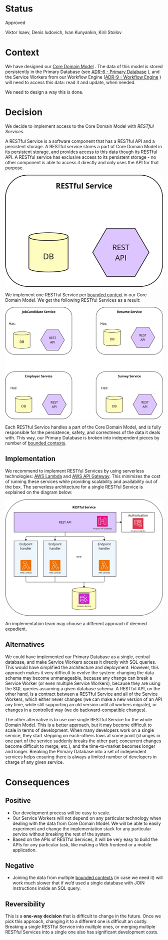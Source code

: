# Status

Approved

Viktor Isaev, Denis Iudovich, Ivan Kunyankin, Kiril Stoilov

# Context

We have designed our [Core Domain Model](../Diagrams/Core%20Domain%20Model.png) . The data of this 
model is stored persistently in the Primary Database (see 
[ADR-6 - Primary Database](./ADR-6%20-%20Primary%20Database.md) ), and the Service Workers from our 
Workflow Engine ([ADR-9 - Workflow Engine](./ADR-9%20-%20Workflow%20Engine.md) ) will need to access 
this data: read it and update, when needed.

We need to design a way this is done.

# Decision

We decide to implement access to the Core Domain Model with *RESTful Services*.

A RESTful Service is a software component that has a RESTful API and a persistent storage. A RESTful service stores a 
part of Core Domain Model in its persistent storage, and provides access to this data though its RESTful API. A RESTful 
service has exclusive access to its persistent storage - no other component is able to access it directly and only uses 
the API for that purpose.

![restful-service.png](images/restful-service.png)

We implement one RESTful Service per [bounded context](../Terms/Bounded%20context.md) in 
our Core Domain Model. We get the following RESTful Services as a result:

![our-restful-services.png](images/our-restful-services.png)

Each RESTful Service handles a part of the Core Domain Model, and is fully responsible for the persistence, safety, and 
correctness of the data it deals with. This way, our Primary Database is broken into independent pieces by number of
[bounded contexts](../Terms/Bounded%20context.md).

## Implementation

We recommend to implement RESTful Services by using serverless technologies: [AWS 
Lambda](https://aws.amazon.com/lambda/) and [AWS API Gateway](https://aws.amazon.com/api-gateway/). This minimizes the 
cost of running these services while providing scalability and availability out of the box. The serverless architecture 
for a single RESTful Service is explained on the diagram below:

![restful-service-serverless-implementation.png](images/restful-service-serverless-implementation.png)

An implementation team may choose a different approach if deemed expedient.

## Alternatives

We could have implemented our Primary Database as a single, central database, and make Service Workers access it 
directly with SQL queries. This would have simplified the architecture and deployment. However, this approach makes it 
very difficult to evolve the system: changing the data schema may become unmanageable, because any change can break a 
Service Worker (or even multiple Service Workers), because they are using the SQL queries assuming a given database 
schema. A RESTful API, on the other hand, is a contract between a RESTful Service and all of the Service Workers, which 
either never changes (we can make a new version of an API any time, while still supporting an old version until all 
workers migrate), or changes in a controlled way (we do backward-compatible changes).

The other alternative is to use one single RESTful Service for the whole Domain Model. This is a better approach, but 
it may become difficult to scale in terms of development. When many developers work on a single service, they start 
stepping on each-others tows at some point (changes in one part of the service suddenly breaks the other part; 
concurrent changes become difficult to merge, etc.), and the time-to-market becomes longer and longer. Breaking the 
Primary Database into a set of independent services helps ensuring there is always a limited number of developers in 
charge of any given service.

# Consequences

## Positive

- Our development process will be easy to scale.
- Our Service Workers will not depend on any particular technology when dealing with the data from Core Domain Model. 
We will be able to easily experiment and change the implementation stack for any particular service without breaking 
the rest of the system.
- Based on the APIs of RESTful Services, it will be very easy to build the APIs for any particular task, like making a 
Web frontend or a mobile application.

## Negative

- Joining the data from multiple [bounded contexts](../Terms/Bounded%20context.md) (in 
case we need it) will work much slower that if we’d used a single database with JOIN instructions inside an SQL query.

## Reversibility

This is a **one-way decision** that is difficult to change in the future. Once we pick this approach, changing it to a 
different one is difficult an costly. Breaking a single RESTful Service into multiple ones, or merging multiple RESTful 
Services into a single one also has significant development costs.
